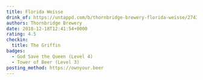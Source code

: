 ```yaml
---
title: Florida Weisse
drink_of: https://untappd.com/b/thornbridge-brewery-florida-weisse/2743306
authors: Thornbridge Brewery
date: 2018-12-18T12:41:54+0000
rating: 4.5
checkin:
  title: The Griffin
badges:
  - God Save the Queen (Level 4)
  - Tower of Beer (Level 3)
posting_method: https://ownyour.beer
---
```

